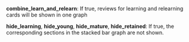 **combine_learn_and_relearn**: If true, reviews for learning and relearning cards will be shown in one graph

**hide_learning**, **hide_young**, **hide_mature**, **hide_retained**: If true, the corresponding sections in the stacked bar graph are not shown.